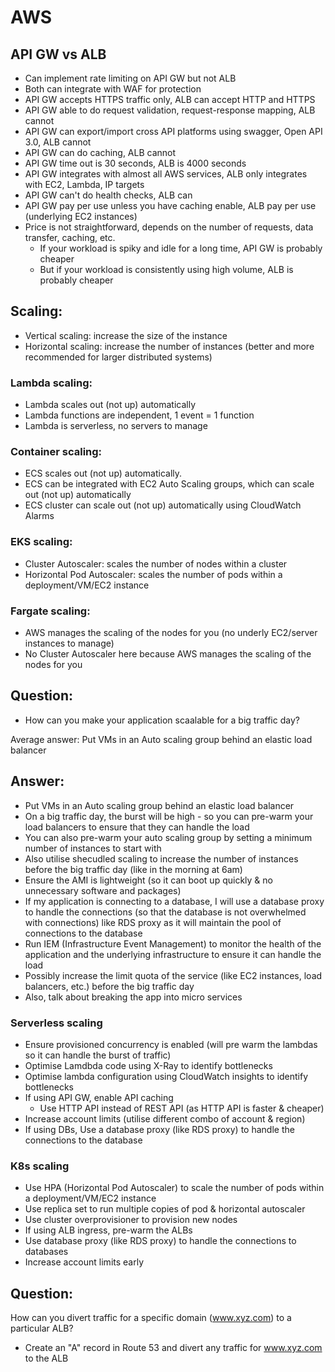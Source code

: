 # AWS

## API GW vs ALB

- Can implement rate limiting on API GW but not ALB
- Both can integrate with WAF for protection
- API GW accepts HTTPS traffic only, ALB can accept HTTP and HTTPS
- API GW able to do request validation, request-response mapping, ALB cannot
- API GW can export/import cross API platforms using swagger, Open API 3.0, ALB cannot
- API GW can do caching, ALB cannot
- API GW time out is 30 seconds, ALB is 4000 seconds
- API GW integrates with almost all AWS services, ALB only integrates with EC2, Lambda, IP targets
- API GW can't do health checks, ALB can
- API GW pay per use unless you have caching enable, ALB pay per use (underlying EC2 instances)
- Price is not straightforward, depends on the number of requests, data transfer, caching, etc.
  - If your workload is spiky and idle for a long time, API GW is probably cheaper
  - But if your workload is consistently using high volume, ALB is probably cheaper

## Scaling:

- Vertical scaling: increase the size of the instance
- Horizontal scaling: increase the number of instances (better and more recommended for larger distributed systems)

### Lambda scaling:

- Lambda scales out (not up) automatically
- Lambda functions are independent, 1 event = 1 function
- Lambda is serverless, no servers to manage

### Container scaling:

- ECS scales out (not up) automatically.
- ECS can be integrated with EC2 Auto Scaling groups, which can scale out (not up) automatically
- ECS cluster can scale out (not up) automatically using CloudWatch Alarms



### EKS scaling:

- Cluster Autoscaler: scales the number of nodes within a cluster
- Horizontal Pod Autoscaler: scales the number of pods within a deployment/VM/EC2 instance

### Fargate scaling:

- AWS manages the scaling of the nodes for you (no underly EC2/server instances to manage)
- No Cluster Autoscaler here because AWS manages the scaling of the nodes for you

## Question:

- How can you make your application scaalable for a big traffic day?

Average answer: Put VMs in an Auto scaling group behind an elastic load balancer

## Answer:

- Put VMs in an Auto scaling group behind an elastic load balancer
- On a big traffic day, the burst will be high - so you can pre-warm your load balancers to ensure that they can handle the load
- You can also pre-warm your auto scaling group by setting a minimum number of instances to start with
- Also utilise shecudled scaling to increase the number of instances before the big traffic day (like in the morning at 6am)
- Ensure the AMI is lightweight (so it can boot up quickly & no unnecessary software and packages)
- If my application is connecting to a database, I will use a database proxy to handle the connections (so that the database is not overwhelmed with connections) like RDS proxy as it will maintain the pool of connections to the database
- Run IEM (Infrastructure Event Management) to monitor the health of the application and the underlying infrastructure to ensure it can handle the load
- Possibly increase the limit quota of the service (like EC2 instances, load balancers, etc.) before the big traffic day
- Also, talk about breaking the app into micro services


### Serverless scaling

- Ensure provisioned concurrency is enabled (will pre warm the lambdas so it can handle the burst of traffic)
- Optimise Lamdbda code using X-Ray to identify bottlenecks
- Optimise lambda configuration using CloudWatch insights to identify bottlenecks
- If using API GW, enable API caching
  - Use HTTP API instead of REST API (as HTTP API is faster & cheaper)
- Increase account limits (utilise different combo of account & region)
- If using DBs, Use a database proxy (like RDS proxy) to handle the connections to the database


### K8s scaling

- Use HPA (Horizontal Pod Autoscaler) to scale the number of pods within a deployment/VM/EC2 instance
- Use replica set to run multiple copies of pod & horizontal autoscaler
- Use cluster overprovisioner to provision new nodes
- If using ALB ingress, pre-warm the ALBs
- Use database proxy (like RDS proxy) to handle the connections to databases
- Increase account limits early

## Question:

How can you divert traffic for a specific domain (www.xyz.com) to a particular ALB? 

- Create an "A" record in Route 53 and divert any traffic for www.xyz.com to the ALB
